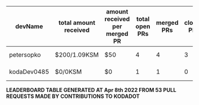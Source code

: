 | devName | total amount received |  amount received per merged PR | total open PRs | merged PRs | closed PRs | linesAdded to linesRemoved | commits merged | total commentCount | comments per PR | resolvedIssues to numOfOpenPr | last transaction  |
|-|-|-|-|-|-|-|-|-|-|-|-|  
| petersopko | $200/1.09KSM | $50 | 4 | 4 | 3 | 4/0 | 4 | 4 | 1 | 0/4 |[Link to last transaction](https://kusama.subscan.io/extrinsic/0x8220eacad05f9d04b1f1b3d3daf1e752d021ec93dc5e1a85f580eca64401a8db) |
| kodaDev0485 | $0/0KSM | $0 | 1 | 1 | 0 | 3/6 | 2 | 0 | 0 | 0/1 |[Link to last transaction](null) |

 
 **LEADERBOARD TABLE GENERATED AT Apr 8th 2022 FROM 53 PULL REQUESTS MADE BY CONTRIBUTIONS TO KODADOT**